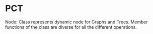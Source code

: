 # PCT
Node: Class represents dynamic node for Graphs and Trees. Member functions of the class are diverse for all the different operations.
